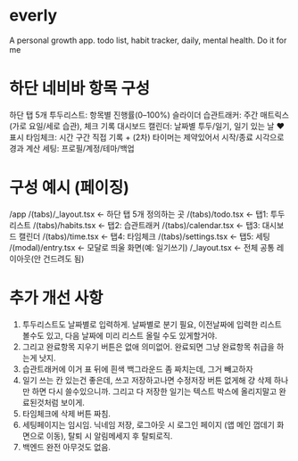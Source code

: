 # everly
A personal growth app. todo list, habit tracker, daily, mental health. Do it for me

# 하단 네비바 항목 구성
하단 탭 5개
투두리스트: 항목별 진행률(0–100%) 슬라이더
습관트래커: 주간 매트릭스(가로 요일/세로 습관), 체크 기록
대시보드 캘린더: 날짜별 투두/일기, 일기 있는 날 ♥ 표시
타임체크: 시간 구간 직접 기록 + (2차) 타이머는 제약있어서 시작/종료 시각으로 경과 계산
세팅: 프로필/계정/테마/백업

# 구성 예시 (페이징)
/app
  /(tabs)/_layout.tsx        ← 하단 탭 5개 정의하는 곳
  /(tabs)/todo.tsx           ← 탭1: 투두리스트
  /(tabs)/habits.tsx         ← 탭2: 습관트래커
  /(tabs)/calendar.tsx       ← 탭3: 대시보드 캘린더
  /(tabs)/time.tsx           ← 탭4: 타임체크
  /(tabs)/settings.tsx       ← 탭5: 세팅
  /(modal)/entry.tsx         ← 모달로 띄울 화면(예: 일기쓰기)
  /_layout.tsx               ← 전체 공통 레이아웃(안 건드려도 됨)


# 추가 개선 사항
1. 투두리스트도 날짜별로 입력하게. 날짜별로 분기 필요, 이전날짜에 입력한 리스트 볼수도 있고, 다음 날짜에 미리 리스트 올릴 수도 있게할거야.
2. 그리고 완료항목 지우기 버튼은 없애 의미없어. 완료되면 그냥 완료항목 취급을 하는게 낫지.
3. 습관트래커에 이거 표 뒤에 흰색 백그라운드 좀 짜치는데, 그거 빼고하자
4. 일기 쓰는 칸 있는건 좋은데, 쓰고 저장하고나면 수정저장 버튼 없게해 걍 삭제 하나만 하면 다시 쓸수있으니까. 그리고 다 저장한 일기는 텍스트 박스에 올리지말고 완료된것처럼 보이게.
5. 타임체크에 삭제 버튼 짜침. 
6. 세팅페이지는 임시임. 닉네임 저장, 로그아웃 시 로그인 페이지 (앱 메인 껍데기 화면으로 이동), 탈퇴 시 알림메세지 후 탈퇴로직. 
7. 백엔드 완전 아무것도 없음.